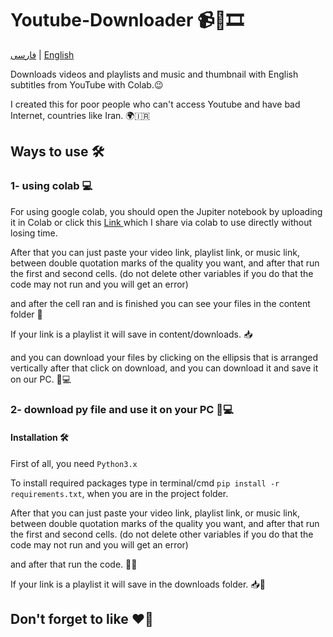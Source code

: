 # Youtube-Downloader 📹🎵🎞️

[فارسی](https://github.com/M-Mashreghi/youtube-downloader/blob/main/README_Persian.md) | [English](https://github.com/M-Mashreghi/youtube-downloader/blob/main/README.md)


Downloads videos and playlists and music and thumbnail with English subtitles from YouTube with Colab.😉

I created this for poor people who can't access Youtube and have bad Internet, countries like Iran. 🌍🇮🇷

## Ways to use 🛠️

### 1- using colab 💻

For using google colab, you should open the Jupiter notebook by uploading it in Colab or click this <a href="https://colab.research.google.com/drive/1cQSbKsH1HMW6wHyO9O0U_iZU2iPLe6uR?usp=sharing">
    Link
</a> which I share via colab to use directly without losing time.

After that you can just paste your video link, playlist link, or music link,  between double quotation marks of the quality you want, and after that run the first and second cells. (do not delete other variables if you do that the code may not run and you will get an error)

and after the cell ran and is finished you can see your files in the content folder 📂

If your link is a playlist it will save in content/downloads. 📥

and you can download your files by clicking on the ellipsis that is arranged vertically after that click on download, and you can download it and save it on our PC. 💾💻

### 2- download py file and use it on your PC 💽💻


#### Installation 🛠️

First of all, you need ```Python3.x```

To install required packages type in terminal/cmd ```pip install -r requirements.txt```, when you are in the project folder.

After that you can just paste your video link, playlist link, or music link,  between double quotation marks of the quality you want, and after that run the first and second cells. (do not delete other variables if you do that the code may not run and you will get an error) 

and after that run the code. 🏃‍♂️

If your link is a playlist it will save in the downloads folder. 📥📂

## Don't forget to like ❤️🌟
